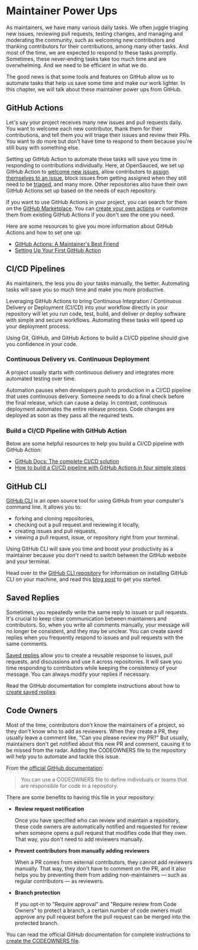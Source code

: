 # Maintainer Power Ups

As maintainers, we have many various daily tasks. We often juggle triaging new issues, reviewing pull requests, testing changes, and managing and moderating the community, such as welcoming new contributors and thanking contributors for their contributions, among many other tasks. And most of the time, we are expected to respond to these tasks promptly. Sometimes, these never-ending tasks take too much time and are overwhelming. And we need to be efficient in what we do.

The good news is that some tools and features on GitHub allow us to automate tasks that help us save some time and make our work lighter. In this chapter, we will talk about these maintainer power ups from GitHub.

## GitHub Actions

Let's say your project receives many new issues and pull requests daily. You want to welcome each new contributor, thank them for their contributions, and tell them you will triage their issues and review their PRs. You want to do more but don't have time to respond to them because you're still busy with something else.

Setting up GitHub Action to automate these tasks will save you time in responding to contributions individually. Here, at OpenSauced, we set up GitHub Action to [welcome new issues](https://github.com/open-sauced/app/blob/beta/.github/workflows/issue.yml), allow contributors to [assign themselves to an issue](https://github.com/bdougie/take-action), block issues from getting assigned when they still need to be [triaged](https://github.com/open-sauced/app/blob/beta/.github/workflows/triage.yml), and many more. Other repositories also have their own GitHub Actions set up based on the needs of each repository.

If you want to use GitHub Actions in your project, you can search for them on the [GitHub Marketplace](https://github.com/marketplace?type=actions). You can [create your own actions](https://github.com/features/actions) or customize them from existing GitHub Actions if you don't see the one you need.

Here are some resources to give you more information about GitHub Actions and how to set one up:

- [GitHub Actions: A Maintainer's Best Friend](https://dev.to/opensauced/github-actions-a-maintainers-best-friend-488n)
- [Setting Up Your First GitHub Action](https://dev.to/opensauced/setting-up-your-first-github-action-for-specific-contributions-33a4)

## CI/CD Pipelines

As maintainers, the less you do your tasks manually, the better. Automating tasks will save you so much time and make you more productive.

Leveraging GitHub Actions to bring Continuous Integration / Continuous Delivery or Deployment (CI/CD) into your workflow directly in your repository will let you run code, test, build, and deliver or deploy software with simple and secure workflows. Automating these tasks will speed up your deployment process.

Using Git, GitHub, and GitHub Actions to build a CI/CD pipeline should give you confidence in your code.

### Continuous Delivery vs. Continuous Deployment

A project usually starts with continuous delivery and integrates more automated testing over time.

Automation pauses when developers push to production in a CI/CD pipeline that uses continuous delivery. Someone needs to do a final check before the final release, which can cause a delay. In contrast, continuous deployment automates the entire release process. Code changes are deployed as soon as they pass all the required tests.

### Build a CI/CD Pipeline with GitHub Action

Below are some helpful resources to help you build a CI/CD pipeline with GitHub Action:

- [GitHub Docs: The complete CI/CD solution](https://github.com/solutions/ci-cd/)
- [How to build a CI/CD pipeline with GitHub Actions in four simple steps](https://github.blog/2022-02-02-build-ci-cd-pipeline-github-actions-four-steps/)

## GitHub CLI

[GitHub CLI](https://cli.github.com/) is an open source tool for using GitHub from your computer's command line. It allows you to:

- forking and cloning repositories,
- checking out a pull request and reviewing it locally,
- creating issues and pull requests,
- viewing a pull request, issue, or repository right from your terminal.

Using GitHub CLI will save you time and boost your productivity as a maintainer because you don't need to switch between the GitHub website and your terminal.

Head over to the [GitHub CLI repository](https://github.com/cli/cli#installation) for information on installing GitHub CLI on your machine, and read this [blog post](https://dev.to/opensauced/boost-productivity-with-the-github-cli-2mne) to get you started.

## Saved Replies

Sometimes, you repeatedly write the same reply to issues or pull requests. It's crucial to keep clear communication between maintainers and contributors. So, when you write all comments manually, your message will no longer be consistent, and they may be unclear. You can create saved replies when you frequently respond to issues and pull requests with the same comments.

[Saved replies](https://docs.github.com/en/get-started/writing-on-github/working-with-saved-replies/about-saved-replies) allow you to create a reusable response to issues, pull requests, and discussions and use it across repositories. It will save you time responding to contributors while keeping the consistency of your message. You can always modify your replies if necessary.

Read the GitHub documentation for complete instructions about how to [create saved replies](https://docs.github.com/en/get-started/writing-on-github/working-with-saved-replies/creating-a-saved-reply).

## Code Owners

Most of the time, contributors don't know the maintainers of a project, so they don't know who to add as reviewers. When they create a PR, they usually leave a comment like, "Can you please review my PR?" But usually, maintainers don't get notified about this new PR and comment, causing it to be missed from the radar. Adding the CODEOWNERS file to the repository will help you to automate and tackle this issue.

From the [official GitHub documentation](https://docs.github.com/en/repositories/managing-your-repositorys-settings-and-features/customizing-your-repository/about-code-owners):

> You can use a CODEOWNERS file to define individuals or teams that are responsible for code in a repository.

There are some benefits to having this file in your repository:

- **Review request notification**

  Once you have specified who can review and maintain a repository, these code owners are automatically notified and requested for review when someone opens a pull request that modifies code that they own. That way, you don't need to add reviewers manually.

- **Prevent contributors from manually adding reviewers**

  When a PR comes from external contributors, they cannot add reviewers manually. That way, they don't have to comment on the PR, and it also helps you by preventing them from adding non-maintainers — such as regular contributors — as reviewers.

- **Branch protection**

  If you opt-in to "Require approval" and "Require review from Code Owners" to protect a branch, a certain number of code owners must approve any pull request before the pull request can be merged into the protected branch.

You can read the official GitHub documentation for complete instructions to [create the CODEOWNERS file](https://docs.github.com/en/repositories/working-with-files/managing-files/creating-new-files).
